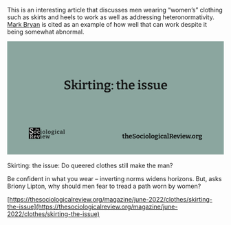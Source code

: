 This is an interesting article that discusses men wearing “women’s” clothing such as skirts and heels to work as well as addressing heteronormativity. [Mark Bryan](https://www.instagram.com/markbryan911/) is cited as an example of how well that can work despite it being somewhat abnormal.

[](https://thesociologicalreview.org/magazine/june-2022/clothes/skirting-the-issue/ "Skirting: the issue: Do queered clothes still make the man?")

![](tsr-7741714649267488198-skirting-the-issue.png)

Skirting: the issue: Do queered clothes still make the man?

Be confident in what you wear – inverting norms widens horizons. But, asks Briony Lipton, why should men fear to tread a path worn by women?

[https://thesociologicalreview.org/magazine/june-2022/clothes/skirting-the-issue](https://thesociologicalreview.org/magazine/june-2022/clothes/skirting-the-issue)
